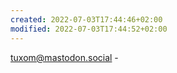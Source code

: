 ```yaml
---
created: 2022-07-03T17:44:46+02:00
modified: 2022-07-03T17:44:52+02:00
---
```


tuxom@mastodon.social -
